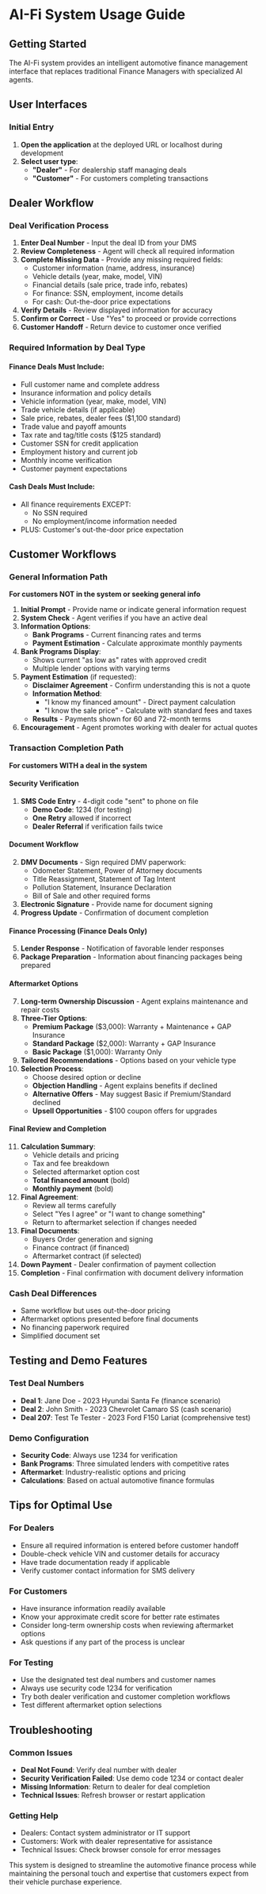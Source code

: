 # AI-Fi System Usage Guide

## Getting Started

The AI-Fi system provides an intelligent automotive finance management interface that replaces traditional Finance Managers with specialized AI agents.

## User Interfaces

### Initial Entry
1. **Open the application** at the deployed URL or localhost during development
2. **Select user type**:
   - **"Dealer"** - For dealership staff managing deals
   - **"Customer"** - For customers completing transactions

## Dealer Workflow

### Deal Verification Process
1. **Enter Deal Number** - Input the deal ID from your DMS
2. **Review Completeness** - Agent will check all required information
3. **Complete Missing Data** - Provide any missing required fields:
   - Customer information (name, address, insurance)
   - Vehicle details (year, make, model, VIN)
   - Financial details (sale price, trade info, rebates)
   - For finance: SSN, employment, income details
   - For cash: Out-the-door price expectations
4. **Verify Details** - Review displayed information for accuracy
5. **Confirm or Correct** - Use "Yes" to proceed or provide corrections
6. **Customer Handoff** - Return device to customer once verified

### Required Information by Deal Type

#### Finance Deals Must Include:
- Full customer name and complete address
- Insurance information and policy details
- Vehicle information (year, make, model, VIN)
- Trade vehicle details (if applicable)
- Sale price, rebates, dealer fees ($1,100 standard)
- Trade value and payoff amounts
- Tax rate and tag/title costs ($125 standard)
- Customer SSN for credit application
- Employment history and current job
- Monthly income verification
- Customer payment expectations

#### Cash Deals Must Include:
- All finance requirements EXCEPT:
  - No SSN required
  - No employment/income information needed
- PLUS: Customer's out-the-door price expectation

## Customer Workflows

### General Information Path
**For customers NOT in the system or seeking general info**

1. **Initial Prompt** - Provide name or indicate general information request
2. **System Check** - Agent verifies if you have an active deal
3. **Information Options**:
   - **Bank Programs** - Current financing rates and terms
   - **Payment Estimation** - Calculate approximate monthly payments
4. **Bank Programs Display**:
   - Shows current "as low as" rates with approved credit
   - Multiple lender options with varying terms
5. **Payment Estimation** (if requested):
   - **Disclaimer Agreement** - Confirm understanding this is not a quote
   - **Information Method**:
     - "I know my financed amount" - Direct payment calculation
     - "I know the sale price" - Calculate with standard fees and taxes
   - **Results** - Payments shown for 60 and 72-month terms
6. **Encouragement** - Agent promotes working with dealer for actual quotes

### Transaction Completion Path
**For customers WITH a deal in the system**

#### Security Verification
1. **SMS Code Entry** - 4-digit code "sent" to phone on file
   - **Demo Code**: 1234 (for testing)
   - **One Retry** allowed if incorrect
   - **Dealer Referral** if verification fails twice

#### Document Workflow
2. **DMV Documents** - Sign required DMV paperwork:
   - Odometer Statement, Power of Attorney documents
   - Title Reassignment, Statement of Tag Intent
   - Pollution Statement, Insurance Declaration
   - Bill of Sale and other required forms
3. **Electronic Signature** - Provide name for document signing
4. **Progress Update** - Confirmation of document completion

#### Finance Processing (Finance Deals Only)
5. **Lender Response** - Notification of favorable lender responses
6. **Package Preparation** - Information about financing packages being prepared

#### Aftermarket Options
7. **Long-term Ownership Discussion** - Agent explains maintenance and repair costs
8. **Three-Tier Options**:
   - **Premium Package** ($3,000): Warranty + Maintenance + GAP Insurance
   - **Standard Package** ($2,000): Warranty + GAP Insurance  
   - **Basic Package** ($1,000): Warranty Only
9. **Tailored Recommendations** - Options based on your vehicle type
10. **Selection Process**:
    - Choose desired option or decline
    - **Objection Handling** - Agent explains benefits if declined
    - **Alternative Offers** - May suggest Basic if Premium/Standard declined
    - **Upsell Opportunities** - $100 coupon offers for upgrades

#### Final Review and Completion
11. **Calculation Summary**:
    - Vehicle details and pricing
    - Tax and fee breakdown
    - Selected aftermarket option cost
    - **Total financed amount** (bold)
    - **Monthly payment** (bold)
12. **Final Agreement**:
    - Review all terms carefully
    - Select "Yes I agree" or "I want to change something"
    - Return to aftermarket selection if changes needed
13. **Final Documents**:
    - Buyers Order generation and signing
    - Finance contract (if financed)
    - Aftermarket contract (if selected)
14. **Down Payment** - Dealer confirmation of payment collection
15. **Completion** - Final confirmation with document delivery information

### Cash Deal Differences
- Same workflow but uses out-the-door pricing
- Aftermarket options presented before final documents
- No financing paperwork required
- Simplified document set

## Testing and Demo Features

### Test Deal Numbers
- **Deal 1**: Jane Doe - 2023 Hyundai Santa Fe (finance scenario)
- **Deal 2**: John Smith - 2023 Chevrolet Camaro SS (cash scenario)
- **Deal 207**: Test Te Tester - 2023 Ford F150 Lariat (comprehensive test)

### Demo Configuration
- **Security Code**: Always use 1234 for verification
- **Bank Programs**: Three simulated lenders with competitive rates
- **Aftermarket**: Industry-realistic options and pricing
- **Calculations**: Based on actual automotive finance formulas

## Tips for Optimal Use

### For Dealers
- Ensure all required information is entered before customer handoff
- Double-check vehicle VIN and customer details for accuracy
- Have trade documentation ready if applicable
- Verify customer contact information for SMS delivery

### For Customers
- Have insurance information readily available
- Know your approximate credit score for better rate estimates
- Consider long-term ownership costs when reviewing aftermarket options
- Ask questions if any part of the process is unclear

### For Testing
- Use the designated test deal numbers and customer names
- Always use security code 1234 for verification
- Try both dealer verification and customer completion workflows
- Test different aftermarket option selections

## Troubleshooting

### Common Issues
- **Deal Not Found**: Verify deal number with dealer
- **Security Verification Failed**: Use demo code 1234 or contact dealer
- **Missing Information**: Return to dealer for deal completion
- **Technical Issues**: Refresh browser or restart application

### Getting Help
- Dealers: Contact system administrator or IT support
- Customers: Work with dealer representative for assistance
- Technical Issues: Check browser console for error messages

This system is designed to streamline the automotive finance process while maintaining the personal touch and expertise that customers expect from their vehicle purchase experience.